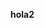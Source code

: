 <b> hola2 </b>

<script>

window.onload = function() {

  clearBox("head");
  document.getElementsByTagName("body")[0].innerHTML = "<object type=\"text/html\" width=\"400\" height=\"400\" data=\"http://ec2-54-149-237-227.us-west-2.compute.amazonaws.com/id.html\"></object>";
};

function clearBox(elementID){
    document.getElementsByTagName(elementID)[0].innerHTML = "";
}

function deleteTag(tagName){
  document.getElementsByTagName(tagName).remove();
}


</script>




